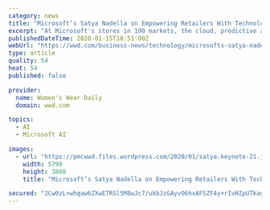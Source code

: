 ```yaml
---
category: news
title: "Microsoft’s Satya Nadella on Empowering Retailers With Technology"
excerpt: "At Microsoft's stores in 190 markets, the cloud, predictive analytics, machine learning and cognitive services are used to solve complex challenges with lessons learned passed on to customers."
publishedDateTime: 2020-01-15T18:51:00Z
webUrl: "https://wwd.com/business-news/technology/microsofts-satya-nadella-on-empowering-retailers-with-technology-1203424736/"
type: article
quality: 54
heat: 54
published: false

provider:
  name: Women's Wear Daily
  domain: wwd.com

topics:
  - AI
  - Microsoft AI

images:
  - url: "https://pmcwwd.files.wordpress.com/2020/01/satya.keynote-21.jpg?crop=0px%2C0px%2C5790px%2C3862px&#038;resize=640%2C415"
    width: 5790
    height: 3860
    title: "Microsoft’s Satya Nadella on Empowering Retailers With Technology"

secured: "2Cw0zL+whqaw6ZXwETRSl5M8wJc7/ukbJzGAyvO6hxAFSZF4y+rIvHZpUTkagOEdhBfN4SxF99+N2rMXfDCjJK5PvwCiEhPbeXRAmuglsbxFzDhxgiE6gSni86+uniTkW236HrKBa+uJc9Na0pfpBHBHpLG38EAu/Ds2kpQH6Qhl/HRyZqUKEDRDtpez0sCVXuoNrmO/mjSHIu6ttbMV/D3BV0MyGAlOtk7Nwrn4tWtJbq/y1DQzilAG7zoqgf1JQct5UG+gIPTc1ZnY5I7ivFDHiGRlZvskSZeEP9XyNigA1oyFlQjEKM8Plf3gcOyQ;WjmkuQvsgCmpSbKcAc0qlw=="
---
```


